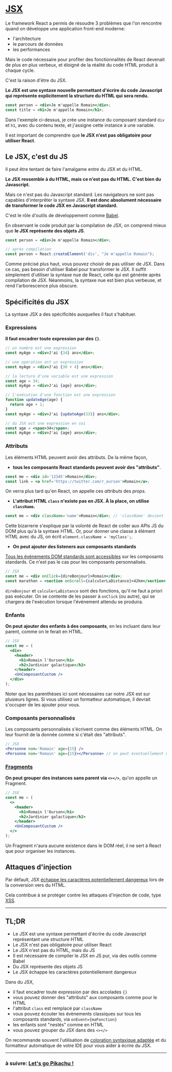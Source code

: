 # [JSX](https://reactjs.org/docs/introducing-jsx.html)

Le framework React a permis de résoudre 3 problèmes que l'on rencontre quand on développe une application front-end moderne:

- l'architecture
- le parcours de données
- les performances

Mais le code nécessaire pour profiter des fonctionnalités de React devenait de plus en plus verbeux, et éloigné de la réalité du code HTML produit à chaque cycle.

C'est la raison d'être du JSX.

**Le JSX est une syntaxe nouvelle permettant d'écrire du code Javascript qui représente explicitement la structure du HTML qui sera rendu.**

```jsx
const person = <div>Je m'appelle Romain</div>;
const title = <h1>Je m'appelle Romain</h1>;
```

Dans l'exemple ci-dessus, je crée une instance du composant standard `div` et `h1`, avec du contenu texte, et j'assigne cette instance à une variable.

Il est important de comprendre que **le JSX n'est pas obligatoire pour utiliser React**.

## Le JSX, c'est du JS

Il peut être tentant de faire l'amalgame entre du JSX et du HTML.

**Le JSX ressemble à du HTML, mais ce n'est pas du HTML. C'est bien du Javascript.**

Mais ce n'est pas du Javascript standard. Les navigateurs ne sont pas capables d'interprêter la syntaxe JSX. **Il est donc absolument nécessaire de transformer le code JSX en Javascript standard.**

C'est le rôle d'outils de développement comme [Babel](https://babeljs.io/).

En observant le code produit par la compilation de JSX, on comprend mieux que **le JSX représente des objets JS**.

```jsx
const person = <div>Je m'appelle Romain</div>;

// après compilation
const person = React.createElement('div', "Je m'appelle Romain");
```

Comme précisé plus haut, vous pouvez choisir de pas utiliser de JSX. Dans ce cas, pas besoin d'utiliser Babel pour transformer le JSX. Il suffit simplement d'utiliser la syntaxe nue de React, celle qui est générée après compilation de JSX. Néanmoins, la syntaxe nue est bien plus verbeuse, et rend l'arborescence plus obscure.

## Spécificités du JSX

La syntaxe JSX a des spécificités auxquelles il faut s'habituer.

### Expressions

**Il faut encadrer toute expression par des `{}`**.

```jsx
// un nombre est une expression
const myAge = <div>J'ai {34} ans</div>;

// une opération est un expression
const myAge = <div>J'ai {30 + 4} ans</div>;

// la lecture d'une variable est une expression
const age = 34;
const myAge = <div>J'ai {age} ans</div>;

// l'exécution d'une fonction est une expression
function updateAge(age) {
  return age + 1;
}
const myAge = <div>J'ai {updateAge(33)} ans</div>;

// du JSX est une expression en soi
const age = <span>34</span>;
const myAge = <div>J'ai {age} ans</div>;
```

### Attributs

Les éléments HTML peuvent avoir des attributs. De la même façon,

- **tous les composants React standards peuvent avoir des "attributs"**.

```jsx
const me = <div id='12345'>Romain</div>;
const link = <a href='https://twitter.com/r_ourson'>Romain</a>;
```

On verra plus tard qu'en React, on appelle ces _attributs_ des _props_.

- **L'attribut HTML `class` n'existe pas en JSX. À la place, on utilise `className`.**

```jsx
const me = <div className='name'>Romain</div>; // 'className' devient 'class' une fois traduit en HTML
```

Cette bizarrerie s'explique par la volonté de React de coller aux APIs JS du DOM plus qu'à la syntaxe HTML. Or, pour donner une classe à élément HTML avec du JS, on écrit `element.className = 'myClass';`.

- **On peut ajouter des listeners aux composants standards**

[Tous les évènements DOM standards sont accessibles](https://reactjs.org/docs/events.html) sur les composants standards. Ce n'est pas le cas pour les composants personnalisés.

```jsx
// JSX
const me = <div onClick={direBonjour}>Romain</div>;
const marathon = <section onScroll={calculerLaDistance}>42km</section>;
```

`direBonjour` et `calculerLaDistance` sont des fonctions, qu'il ne faut a priori pas exécuter. On se contente de les passer à `onClick` (ou autre), qui se chargera de l'exécution lorsque l'évènement attendu se produira.

### Enfants

**On peut ajouter des enfants à des composants**, en les incluant dans leur parent, comme on le ferait en HTML.

```jsx
// JSX
const me = (
  <div>
    <header>
      <h1>Romain l'Ourson</h1>
      <h2>Jardinier galactique</h2>
    </header>
    <UnComposantCustom />
  </div>
);
```

Noter que les parenthèses ici sont nécessaires car notre JSX est sur plusieurs lignes. Si vous utilisez un formatteur automatique, il devrait s'occuper de les ajouter pour vous.

### Composants personnalisés

Les composants personnalisés s'écrivent comme des éléments HTML. On leur fournit de la donnée comme si c'était des "attributs".

```jsx
// JSX
<Personne nom='Romain' age={15} />
<Personne nom='Romain' age={15}></Personne> // on peut éventuellement utiliser une balise fermante
```

### [Fragments](https://fr.reactjs.org/docs/fragments.html)

**On peut grouper des instances sans parent via `<></>`**, qu'on appelle un Fragment.

```jsx
// JSX
const me = (
  <>
    <header>
      <h1>Romain l'Ourson</h1>
      <h2>Jardinier galactique</h2>
    </header>
    <UnComposantCustom />
  </>
);
```

Un Fragment n'aura aucune existence dans le DOM réel, il ne sert à React que pour organiser les instances.

## Attaques d'injection

Par défault, JSX [échappe les caractères potentiellement dangereux](https://stackoverflow.com/questions/7381974/which-characters-need-to-be-escaped-in-html) lors de la conversion vers du HTML.

Cela contribue à se protéger contre les attaques d'injection de code, type [XSS](https://fr.wikipedia.org/wiki/Cross-site_scripting).

---

## TL;DR

- Le JSX est une syntaxe permettant d'écrire du code Javascript représentant une structure HTML
- Le JSX n'est pas obligatoire pour utiliser React
- Le JSX n'est pas du HTML, mais du JS
- Il est nécessaire de compiler le JSX en JS pur, via des outils comme Babel
- Du JSX représente des objets JS
- Le JSX échappe les caractères potentiellement dangereux

Dans du JSX,

- il faut encadrer toute expression par des accolades `{}`
- vous pouvez donner des "attributs" aux composants comme pour le HTML
- l'attribut `class` est remplacé par `className`
- vous pouvez écouter les évènements classiques sur tous les composants standards, via `onEvent={maFonction}`
- les enfants sont "nestés" comme en HTML
- vous pouvez grouper du JSX dans des `<></>`

On recommande souvent l'utilisation de [coloration syntaxique adaptée](https://babeljs.io/docs/en/editors/) et du formatteur automatique de votre IDE pour vous aider à écrire du JSX.

---

### à suivre: [Let's go Pikachu !](./5_lets_go.md)
